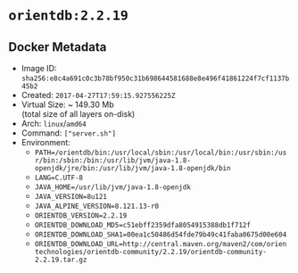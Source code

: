 # `orientdb:2.2.19`

## Docker Metadata

- Image ID: `sha256:e8c4a691c0c3b78bf950c31b698644581688e8e496f41861224f7cf1137b45b2`
- Created: `2017-04-27T17:59:15.927556225Z`
- Virtual Size: ~ 149.30 Mb  
  (total size of all layers on-disk)
- Arch: `linux`/`amd64`
- Command: `["server.sh"]`
- Environment:
  - `PATH=/orientdb/bin:/usr/local/sbin:/usr/local/bin:/usr/sbin:/usr/bin:/sbin:/bin:/usr/lib/jvm/java-1.8-openjdk/jre/bin:/usr/lib/jvm/java-1.8-openjdk/bin`
  - `LANG=C.UTF-8`
  - `JAVA_HOME=/usr/lib/jvm/java-1.8-openjdk`
  - `JAVA_VERSION=8u121`
  - `JAVA_ALPINE_VERSION=8.121.13-r0`
  - `ORIENTDB_VERSION=2.2.19`
  - `ORIENTDB_DOWNLOAD_MD5=c51ebff2359dfa8054915388db1f712f`
  - `ORIENTDB_DOWNLOAD_SHA1=00ea1c50486d54fde79b49c41faba0675d00e604`
  - `ORIENTDB_DOWNLOAD_URL=http://central.maven.org/maven2/com/orientechnologies/orientdb-community/2.2.19/orientdb-community-2.2.19.tar.gz`
